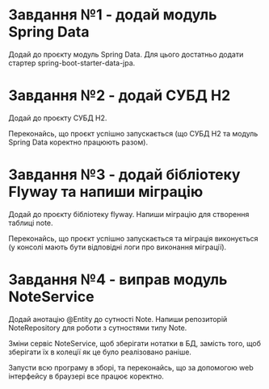 # Завдання №1 - додай модуль Spring Data

Додай до проєкту модуль Spring Data. Для цього достатньо додати стартер spring-boot-starter-data-jpa.
# Завдання №2 - додай СУБД H2

Додай до проєкту СУБД H2.

Переконайсь, що проєкт успішно запускається (що СУБД H2 та модуль Spring Data коректно працюють разом).
# Завдання №3 - додай бібліотеку Flyway та напиши міграцію

Додай до проєкту бібліотеку flyway. Напиши міграцію для створення таблиці note.

Переконайсь, що проєкт успішно запускається та міграція виконується (у консолі мають бути відповідні логи про виконання міграції).
# Завдання №4 - виправ модуль NoteService

Додай анотацію @Entity до сутності Note. Напиши репозиторій NoteRepository для роботи з сутностями типу Note.

Зміни сервіс NoteService, щоб зберігати нотатки в БД, замість того, щоб зберігати їх в колеції як це було реалізовано раніше.

Запусти всю програму в зборі, та переконайсь, що за допомогою web інтерфейсу в браузері все працює коректно.